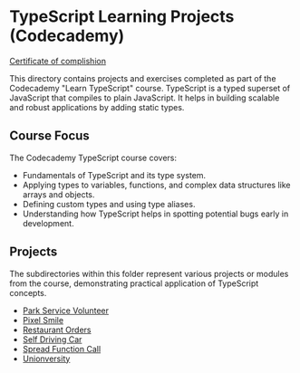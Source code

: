 # TypeScript Learning Projects (Codecademy)

[Certificate of complishion](./CERTIFICATE.pdf)

This directory contains projects and exercises completed as part of the Codecademy "Learn TypeScript" course. TypeScript is a typed superset of JavaScript that compiles to plain JavaScript. It helps in building scalable and robust applications by adding static types.

## Course Focus

The Codecademy TypeScript course covers:
- Fundamentals of TypeScript and its type system.
- Applying types to variables, functions, and complex data structures like arrays and objects.
- Defining custom types and using type aliases.
- Understanding how TypeScript helps in spotting potential bugs early in development.

## Projects

The subdirectories within this folder represent various projects or modules from the course, demonstrating practical application of TypeScript concepts.

- [Park Service Volunteer](./park_service_volunteer/README.md)
- [Pixel Smile](./pixel_smile/README.md)
- [Restaurant Orders](./restaurant_orders/README.md)
- [Self Driving Car](./self_driving_car/README.md)
- [Spread Function Call](./spread_function_call/README.md)
- [Unionversity](./unionversity/README.md)
